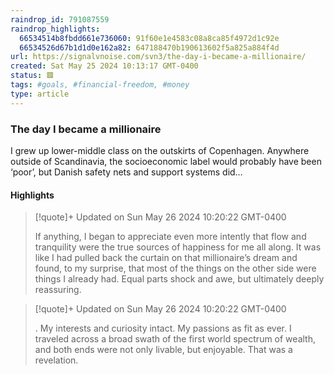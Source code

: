 ```yaml
---
raindrop_id: 791087559
raindrop_highlights:
  66534514b8fbdd661e736060: 91f60e1e4583c08a8ca85f4972d1c92e
  66534526d67b1d1d0e162a82: 647188470b190613602f5a825a884f4d
url: https://signalvnoise.com/svn3/the-day-i-became-a-millionaire/
created: Sat May 25 2024 10:13:17 GMT-0400
status: 🟥
tags: #goals, #financial-freedom, #money
type: article
---
```



### The day I became a millionaire

I grew up lower-middle class on the outskirts of Copenhagen. Anywhere outside of Scandinavia, the socioeconomic label would probably have been ‘poor’, but Danish safety nets and support systems did…

#### Highlights

> [!quote]+ Updated on Sun May 26 2024 10:20:22 GMT-0400
>
> If anything, I began to appreciate even more intently that flow and tranquility were the true sources of happiness for me all along. It was like I had pulled back the curtain on that millionaire’s dream and found, to my surprise, that most of the things on the other side were things I already had. Equal parts shock and awe, but ultimately deeply reassuring.

> [!quote]+ Updated on Sun May 26 2024 10:20:22 GMT-0400
>
> . My interests and curiosity intact. My passions as fit as ever. I traveled across a broad swath of the first world spectrum of wealth, and both ends were not only livable, but enjoyable. That was a revelation.
